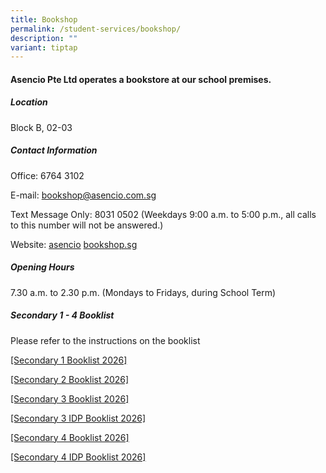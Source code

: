 ```yaml
---
title: Bookshop
permalink: /student-services/bookshop/
description: ""
variant: tiptap
---
```

<h4>Asencio Pte Ltd operates a bookstore at our school premises.</h4>
<h5>Location</h5>
<p>Block B, 02-03</p>
<h5>Contact Information</h5>
<p>Office: 6764 3102</p>
<p>E-mail:&nbsp;<a href="mailto:bookshop@asencio.com.sg" rel="noopener noreferrer nofollow" target="_blank">bookshop@asencio.com.sg</a>
</p>
<p>Text Message Only: 8031 0502 (Weekdays 9:00 a.m. to 5:00 p.m., all calls
to this number will not be answered.)</p>
<p>Website:&nbsp;<a href="http://www.asencio.com.sg/" rel="noopener noreferrer nofollow" target="_blank">asencio</a>
<a href="http://asenciobookshop.sg" rel="noopener noreferrer nofollow" target="_blank">bookshop.sg</a>
</p>
<h5>Opening Hours</h5>
<p>7.30 a.m. to 2.30 p.m. (Mondays to Fridays, during School Term)</p>
<h5>Secondary 1 - 4 Booklist</h5>
<p>Please refer to the instructions on the booklist</p>
<p><a href="/files/School_of_Science___Technology_2026___Sec_1.pdf" rel="noopener noreferrer nofollow" target="_blank">[Secondary 1 Booklist 2026]</a>
</p>
<p><a href="/files/School_of_Science___Technology_2026___Sec_2.pdf" rel="noopener noreferrer nofollow" target="_blank">[Secondary 2 Booklist 2026]</a>
</p>
<p><a href="/files/School_of_Science___Technology_2026___Sec_3.pdf" rel="noopener noreferrer nofollow" target="_blank">[Secondary 3 Booklist 2026]</a>
</p>
<p><a href="/files/School_of_Science___Technology_2026___Sec_3_IDP.pdf" rel="noopener noreferrer nofollow" target="_blank">[Secondary 3 IDP Booklist 2026]</a>
</p>
<p><a href="/files/School_of_Science___Technology_2026___Sec_4.pdf" rel="noopener noreferrer nofollow" target="_blank">[Secondary 4 Booklist 2026]</a>
</p>
<p><a href="/files/School_of_Science___Technology_2026___Sec_4_IDP.pdf" rel="noopener noreferrer nofollow" target="_blank">[Secondary 4 IDP Booklist 2026]</a>
</p>